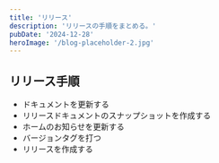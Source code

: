 ```yaml
---
title: 'リリース'
description: 'リリースの手順をまとめる。'
pubDate: '2024-12-28'
heroImage: '/blog-placeholder-2.jpg'
---
```


## リリース手順

- ドキュメントを更新する
- リリースドキュメントのスナップショットを作成する
- ホームのお知らせを更新する
- バージョンタグを打つ
- リリースを作成する